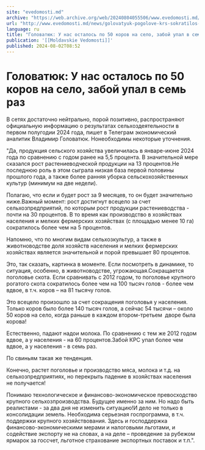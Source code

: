 ```yaml
---
site: "evedomosti.md"
archive: "https://web.archive.org/web/20240804055506/www.evedomosti.md/news/golovatyuk-pogolove-krs-sokratilos-bolee-chem-v-2-raza-po-sr"
url: "http://www.evedomosti.md/news/golovatyuk-pogolove-krs-sokratilos-bolee-chem-v-2-raza-po-sr"
language: ru
title: "Головатюк: У нас осталось по 50 коров на село, забой упал в семь раз"
publication: '[[Moldavskie Vedomosti]]'
published: 2024-08-02T08:52
---
```


# Головатюк: У нас осталось по 50 коров на село, забой упал в семь раз

В сетях достаточно нейтрально, порой позитивно, распространяют официальную информацию о результатах сельхоздеятельности в первом полугодии 2024 года, пишет в Телеграм экономический аналитик Владимир Головатюк. Нонеобходимы некоторые уточнения.

"Да, продукция сельского хозяйства увеличилась в январе-июне 2024 года по сравнению с годом ранее на 5,5 процента. В значительной мере сказался рост растениеводческой продукции на 13 процентов.Не последнюю роль в этом сыграла низкая база первой половины прошлого года, а также более ранняя уборка сельскохозяйственных культур (минимум на две недели).

Полагаю, что если и будет рост за 9 месяцев, то он будет значительно ниже.Важный момент: рост достигнут всецело за счет сельхозпредприятий, по которым рост продукции растениеводства - почти на 30 процентов. В то время как производство в хозяйствах населения и мелких фермерских хозяйствах (с площадью менее 10 га) сократилось более чем на 5 процентов.

Напомню, что по многим видам сельхозкультур, а также в животноводстве доля хозяйств населения и мелких фермерских хозяйствах является значительной и порой превышает 80 процентов.

Это, так сказать, картинка в моменте. Если посмотреть в динамике, то ситуация, особенно, в животноводстве, угрожающая.Сокращается поголовье скота. Если сравнивать с 2012 годом, то поголовье крупного рогатого скота сократилось более чем на 100 тысяч голов - более чем вдвое, в т.ч. коров – на 81 тысячу голов.

Это всецело произошло за счет сокращения поголовья у населения. Только коров было более 140 тысяч голов, а сейчас 54 тысячи – около 50 коров на село, когда раньше в каждом втором-третьем  дворе была корова!

Естественно, падают надои молока. По сравнению с тем же 2012 годом вдвое, а у населения - на 60 процентов.Забой КРС упал более чем вдвое, а у населения - в семь раз.

По свиньям такая же тенденция.

Конечно, растет поголовье и производство мяса, молока и т.д. на сельхозпредприятиях, но перекрыть падение в хозяйствах населения не получается!

Понимаю технологическое и финансово-экономическое превосходство крупного сельхозпроизводства. Будущее именно за ним. Но надо быть реалистами - за два дня не изменить ситуацию!И дело не только в консолидации земель. Необходима серьезная госпрограмма, в т.ч. поддержки крупного хозяйствования. Здесь и господдержка финансово-экономическими мерами и налоговыми льготами, и содействие экспорту не на словах, а на деле – проведение за рубежом ярмарок за госсчет, льготное страхование экспортных поставок и т.п.".